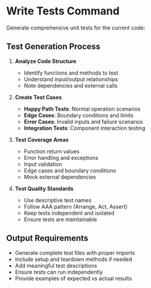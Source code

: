 # Write Tests Command

Generate comprehensive unit tests for the current code:

## Test Generation Process

1. **Analyze Code Structure**
   - Identify functions and methods to test
   - Understand input/output relationships
   - Note dependencies and external calls

2. **Create Test Cases**
   - **Happy Path Tests**: Normal operation scenarios
   - **Edge Cases**: Boundary conditions and limits
   - **Error Cases**: Invalid inputs and failure scenarios
   - **Integration Tests**: Component interaction testing

3. **Test Coverage Areas**
   - Function return values
   - Error handling and exceptions
   - Input validation
   - Edge cases and boundary conditions
   - Mock external dependencies

4. **Test Quality Standards**
   - Use descriptive test names
   - Follow AAA pattern (Arrange, Act, Assert)
   - Keep tests independent and isolated
   - Ensure tests are maintainable

## Output Requirements
- Generate complete test files with proper imports
- Include setup and teardown methods if needed
- Add meaningful test descriptions
- Ensure tests can run independently
- Provide examples of expected vs actual results
